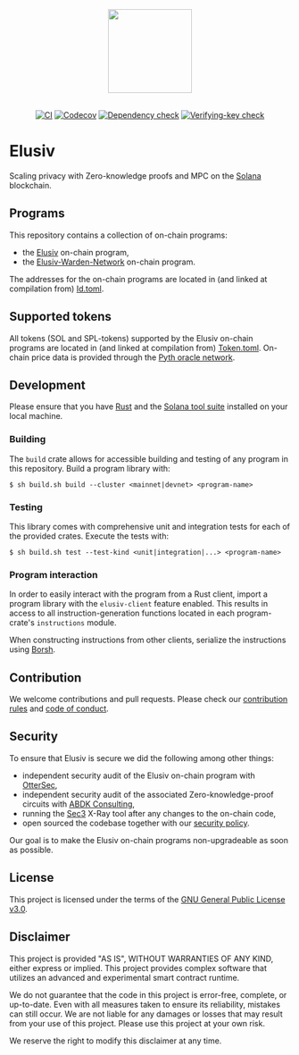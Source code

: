 <div align="center">
    <img src="https://github.com/elusiv-privacy/.github/blob/main/profile/elusiv.svg" width="150"/>
</div>

<br/>

<div align="center">

[![CI](https://github.com/elusiv-privacy/elusiv/actions/workflows/test.yaml/badge.svg)](https://github.com/elusiv-privacy/elusiv/actions/workflows/test.yaml)
[![Codecov](https://codecov.io/gh/elusiv-privacy/elusiv/branch/master/graph/badge.svg?token=E6EBAGCE0M)](https://codecov.io/gh/elusiv-privacy/elusiv)
[![Dependency check](https://github.com/elusiv-privacy/elusiv/actions/workflows/audit.yaml/badge.svg)](https://github.com/elusiv-privacy/elusiv/actions/workflows/audit.yaml)
[![Verifying-key check](https://github.com/elusiv-privacy/elusiv/actions/workflows/vkey.yaml/badge.svg)](https://github.com/elusiv-privacy/elusiv/actions/workflows/vkey.yaml)

</div>

# Elusiv
Scaling privacy with Zero-knowledge proofs and MPC on the [Solana](https://github.com/solana-labs/solana) blockchain.

## Programs
This repository contains a collection of on-chain programs:

- the [Elusiv](https://github.com/elusiv-privacy/elusiv/tree/master/elusiv) on-chain program,
- the [Elusiv-Warden-Network](https://github.com/elusiv-privacy/elusiv/tree/master/elusiv-warden-network) on-chain program.

The addresses for the on-chain programs are located in (and linked at compilation from) [Id.toml](https://github.com/elusiv-privacy/elusiv/blob/master/Id.toml).

## Supported tokens
All tokens (SOL and SPL-tokens) supported by the Elusiv on-chain programs are located in (and linked at compilation from) [Token.toml](https://github.com/elusiv-privacy/elusiv/blob/master/Token.toml).
On-chain price data is provided through the [Pyth oracle network](https://pyth.network/).

## Development
Please ensure that you have [Rust](https://www.rust-lang.org/tools/install) and the [Solana tool suite](https://docs.solana.com/cli/install-solana-cli-tools) installed on your local machine.

### Building
The `build` crate allows for accessible building and testing of any program in this repository.
Build a program library with:

```
$ sh build.sh build --cluster <mainnet|devnet> <program-name>
```

### Testing
This library comes with comprehensive unit and integration tests for each of the provided crates.
Execute the tests with:

```
$ sh build.sh test --test-kind <unit|integration|...> <program-name>
```

### Program interaction
In order to easily interact with the program from a Rust client, import a program library with the `elusiv-client` feature enabled.
This results in access to all instruction-generation functions located in each program-crate's `instructions` module.

When constructing instructions from other clients, serialize the instructions using [Borsh](https://borsh.io/).

## Contribution
We welcome contributions and pull requests.
Please check our [contribution rules](https://github.com/elusiv-privacy/elusiv/blob/master/CONTRIBUTING.md) and [code of conduct](https://github.com/elusiv-privacy/elusiv/blob/master/CODE_OF_CONDUCT.md).

## Security
To ensure that Elusiv is secure we did the following among other things:

- independent security audit of the Elusiv on-chain program with [OtterSec](),
- independent security audit of the associated Zero-knowledge-proof circuits with [ABDK Consulting](https://github.com/elusiv-privacy/circuits/tree/master/audits),
- running the [Sec3](https://www.sec3.dev/) X-Ray tool after any changes to the on-chain code,
- open sourced the codebase together with our [security policy](https://github.com/elusiv-privacy/elusiv/tree/master/SECURITY.md).

Our goal is to make the Elusiv on-chain programs non-upgradeable as soon as possible.

## License
This project is licensed under the terms of the [GNU General Public License v3.0](./LICENSE).

## Disclaimer
This project is provided "AS IS", WITHOUT WARRANTIES OF ANY KIND, either express or implied.
This project provides complex software that utilizes an advanced and experimental smart contract runtime.

We do not guarantee that the code in this project is error-free, complete, or up-to-date.
Even with all measures taken to ensure its reliability, mistakes can still occur.
We are not liable for any damages or losses that may result from your use of this project.
Please use this project at your own risk.

We reserve the right to modify this disclaimer at any time.